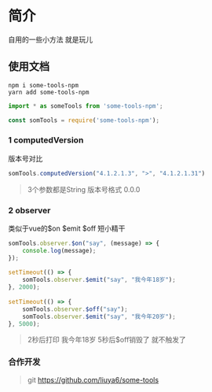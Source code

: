 # 简介
自用的一些小方法 就是玩儿

## 使用文档
```
npm i some-tools-npm
yarn add some-tools-npm
```
```js
import * as someTools from 'some-tools-npm';

const somTools = require('some-tools-npm');
```

### 1 computedVersion
版本号对比

```js
somTools.computedVersion("4.1.2.1.3", ">", "4.1.2.1.31")
``` 
>3个参数都是String 版本号格式 0.0.0

### 2 observer
 类似于vue的$on $emit $off 短小精干

```js
somTools.observer.$on("say", (message) => {
    console.log(message);
});
 
setTimeout(() => {
    somTools.observer.$emit("say", "我今年18岁");
}, 2000);
 
setTimeout(() => {
    somTools.observer.$off("say");
    somTools.observer.$emit("say", "我今年20岁");
}, 5000);
```
 >2秒后打印 我今年18岁 5秒后$off销毁了 就不触发了

### 合作开发
>git https://github.com/liuya6/some-tools